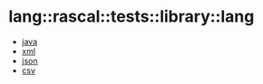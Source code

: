 # lang::rascal::tests::library::lang


   * [java](/docs/Library/lang/rascal/tests/library/lang/java)
   * [xml](/docs/Library/lang/rascal/tests/library/lang/xml)
   * [json](/docs/Library/lang/rascal/tests/library/lang/json)
   * [csv](/docs/Library/lang/rascal/tests/library/lang/csv)